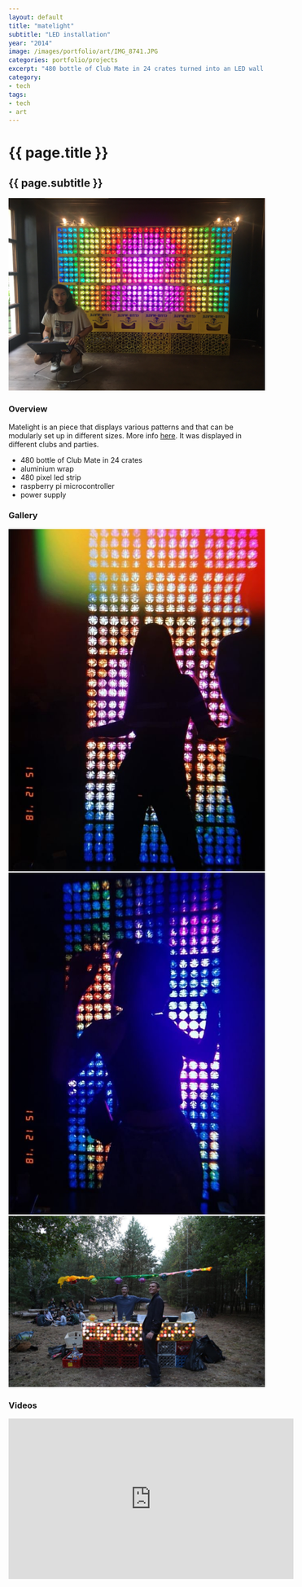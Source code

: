 ```yaml
---
layout: default
title: "matelight"
subtitle: "LED installation"
year: "2014"
image: /images/portfolio/art/IMG_8741.JPG
categories: portfolio/projects
excerpt: "480 bottle of Club Mate in 24 crates turned into an LED wall."
category:
- tech
tags:
- tech
- art
---
```

<div class="portfolio">

<h1>{{ page.title }}</h1>
<h2>{{ page.subtitle }}</h2>

<section>
<img img="" src="/images/portfolio/art/IMG_8741.JPG">
</section>
<section>
<h3>Overview</h3>

Matelight is an piece that displays various patterns and that can be modularly set up in different sizes. More info <a href="/tech/2015/03/08/matepi-raspberry-pi-meets-mate-crates-how-to.html">here</a>. It was displayed in different clubs and parties.
<p>
<ul>
  <li>480 bottle of Club Mate in 24 crates</li>
  <li>aluminium wrap</li>
  <li>480 pixel led strip</li>
  <li>raspberry pi microcontroller</li>
  <li>power supply</li>
</ul>
</p><!--more-->
</section>
<section>
<h3>Gallery</h3>
<img img="" src="/images/portfolio/art/IMG_1573.JPG">
<img img="" src="/images/portfolio/art/IMG_1572.JPG">
<img img="" src="/images/portfolio/art/b05ae9b9-4910-4f89-b86f-348a009e9d25.jpg">
</section>

<section>
<h3>Videos</h3>
<iframe width="560" height="315" src="https://www.youtube.com/embed/us5hRUn5z_Y?si=2RW77KLAAiV6vO6d" title="YouTube video player" frameborder="0" allow="accelerometer; autoplay; clipboard-write; encrypted-media; gyroscope; picture-in-picture; web-share" referrerpolicy="strict-origin-when-cross-origin" allowfullscreen></iframe>
</section>



</div>
